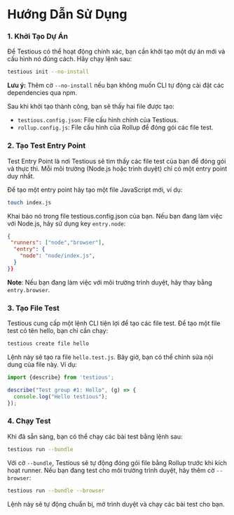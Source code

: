 # Hướng Dẫn Sử Dụng

### 1. Khởi Tạo Dự Án
Để Testious có thể hoạt động chính xác, bạn cần khởi tạo một dự án mới và cấu hình nó đúng cách. Hãy chạy lệnh sau:
```bash
testious init --no-install
```

__Lưu ý:__ Thêm cờ `--no-install` nếu bạn không muốn CLI tự động cài đặt các dependencies qua npm.

Sau khi khởi tạo thành công, bạn sẽ thấy hai file được tạo:
 * `testious.config.json`: File cấu hình chính của Testious.
 * `rollup.config.js`: File cấu hình của Rollup để đóng gói các file test.


### 2. Tạo Test Entry Point
Test Entry Point là nơi Testious sẽ tìm thấy các file test của bạn để đóng gói và thực thi. Mỗi môi trường (Node.js hoặc trình duyệt) chỉ có một entry point duy nhất.

Để tạo một entry point hãy tạo một file JavaScript mới, ví dụ:
```bash
touch index.js
```

Khai báo nó trong file testious.config.json của bạn.
Nếu bạn đang làm việc với Node.js, hãy sử dụng key `entry.node`:
```json
{  
 "runners": ["node","browser"],
  "entry": {
    "node": "node/index.js",
  }
}}
```

__Note__: Nếu bạn đang làm việc với môi trường trình duyệt, hãy thay bằng `entry.browser`.

### 3. Tạo File Test
Testious cung cấp một lệnh CLI tiện lợi để tạo các file test. Để tạo một file test có tên hello, bạn chỉ cần chạy:
```bash
testious create file hello
```

Lệnh này sẽ tạo ra file `hello.test.js`. Bây giờ, bạn có thể chỉnh sửa nội dung của file này. Ví dụ:
```javascript
import {describe} from 'testious';

describe("Test group #1: Hello", (g) => {
  console.log("Hello testious");
});
```

### 4. Chạy Test
Khi đã sẵn sàng, bạn có thể chạy các bài test bằng lệnh sau:
```bash
testious run --bundle
```

Với cờ `--bundle`, Testious sẽ tự động đóng gói file bằng Rollup trước khi kích hoạt runner.
Nếu bạn đang test cho môi trường trình duyệt, hãy thêm cờ `--browser`:
```bash
testious run --bundle --browser
```

Lệnh này sẽ tự động chuẩn bị, mở trình duyệt và chạy các bài test cho bạn.